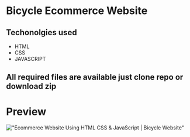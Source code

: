 # Bicycle Ecommerce   Website

## Techonolgies used
* HTML
* CSS
* JAVASCRIPT

## All required files are available just clone repo or download zip



# Preview

!["Ecommerce Website Using HTML CSS & JavaScript | Bicycle Website"](https://user-images.githubusercontent.com/67447840/123276709-9e3e6300-d52f-11eb-8e23-76d49c0017f0.png "Ecommerce Website Using HTML CSS & JavaScript | Bicycle Website")

